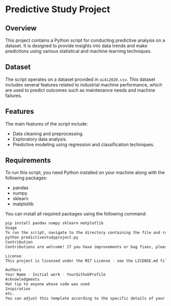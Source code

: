 # Predictive Study Project

## Overview
This project contains a Python script for conducting predictive analysis on a dataset. It is designed to provide insights into data trends and make predictions using various statistical and machine learning techniques.

## Dataset
The script operates on a dataset provided in `ai4i2020.csv`. This dataset includes several features related to industrial machine performance, which are used to predict outcomes such as maintenance needs and machine failures.

## Features
The main features of the script include:
- Data cleaning and preprocessing.
- Exploratory data analysis.
- Predictive modeling using regression and classification techniques.

## Requirements
To run this script, you need Python installed on your machine along with the following packages:
- pandas
- numpy
- sklearn
- matplotlib

You can install all required packages using the following command:
```bash
pip install pandas numpy sklearn matplotlib
Usage
To run the script, navigate to the directory containing the file and run:
python predictivestudyproject.py
Contribution
Contributions are welcome! If you have improvements or bug fixes, please feel free to fork the repository and submit a pull request.

License
This project is licensed under the MIT License - see the LICENSE.md file for details.

Authors
Your Name - Initial work - YourGithubProfile
Acknowledgments
Hat tip to anyone whose code was used
Inspiration
etc.
You can adjust this template according to the specific details of your project, such as the dataset description, specific Python packages used, or any additional features of your script.





